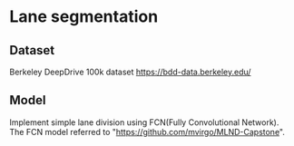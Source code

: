 # Lane segmentation

## Dataset
Berkeley DeepDrive 100k dataset https://bdd-data.berkeley.edu/

## Model
Implement simple lane division using FCN(Fully Convolutional Network). The FCN model referred to "https://github.com/mvirgo/MLND-Capstone".

